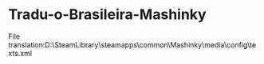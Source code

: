 # Tradu-o-Brasileira-Mashinky
File translation:D:\SteamLibrary\steamapps\common\Mashinky\media\config\texts.xml
